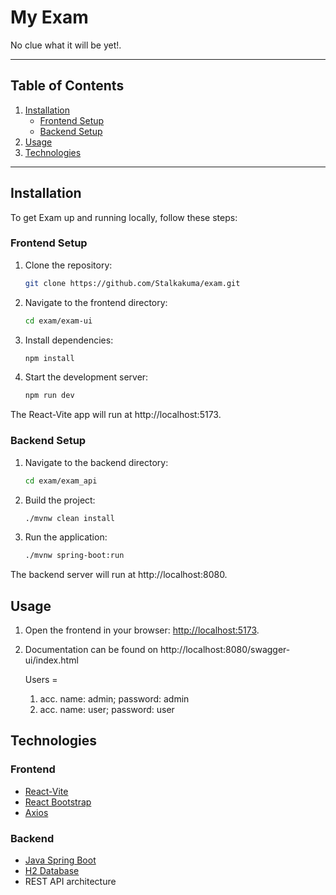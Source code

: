 # **My Exam**

No clue what it will be yet!.

---

## **Table of Contents**

1. [Installation](#installation)
   - [Frontend Setup](#frontend-setup)
   - [Backend Setup](#backend-setup)
2. [Usage](#usage)
3. [Technologies](#technologies)

---

## **Installation**

To get Exam up and running locally, follow these steps:

### **Frontend Setup**

1. Clone the repository:
   ```bash
   git clone https://github.com/Stalkakuma/exam.git
   ```
2. Navigate to the frontend directory:
   ```bash
   cd exam/exam-ui
   ```
3. Install dependencies:
   ```bash
   npm install
   ```
4. Start the development server:
   ```bash
   npm run dev
   ```

The React-Vite app will run at http://localhost:5173.

### **Backend Setup**

1. Navigate to the backend directory:
   ```bash
   cd exam/exam_api
   ```
2. Build the project:
   ```bash
   ./mvnw clean install
   ```
3. Run the application:
   ```bash
   ./mvnw spring-boot:run
   ```

The backend server will run at http://localhost:8080.

## **Usage**

1. Open the frontend in your browser: [http://localhost:5173](http://localhost:5173).
2. Documentation can be found on http://localhost:8080/swagger-ui/index.html

   Users =

   1. acc. name: admin; password: admin
   2. acc. name: user; password: user

## **Technologies**

### **Frontend**

- [React-Vite](https://vitejs.dev/)
- [React Bootstrap](https://react-bootstrap.github.io/)
- [Axios](https://axios-http.com/)

### **Backend**

- [Java Spring Boot](https://spring.io/projects/spring-boot)
- [H2 Database](https://www.h2database.com/)
- REST API architecture
